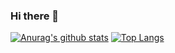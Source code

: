 ### Hi there 👋

<!--
**wr20060926/wr20060926** is a ✨ _special_ ✨ repository because its `README.md` (this file) appears on your GitHub profile.

Here are some ideas to get you started:

- 🔭 I’m currently working on ...
- 🌱 I’m currently learning ...
- 👯 I’m looking to collaborate on ...
- 🤔 I’m looking for help with ...
- 💬 Ask me about ...
- 📫 How to reach me: ...
- 😄 Pronouns: ...
- ⚡ Fun fact: ...
-->
[![Anurag's github stats](https://github-readme-stats.vercel.app/api?username=wr20060926)](https://github.com/anuraghazra/github-readme-stats)
[![Top Langs](https://github-readme-stats.vercel.app/api/top-langs/?username=wr20060926)](https://github.com/anuraghazra/github-readme-stats)

